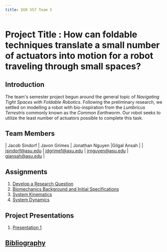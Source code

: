 ```yaml
---
title: EGR 557 Team 5
---
```


# Project Title : How can foldable techniques translate a small number of actuators into motion for a robot traveling through small spaces?

## Introduction
The team's semester project begun around the general topic of _Navigating Tight Spaces with Foldable Robotics_.
Following the preliminary research, we settled on modelling a robot with bio-inspiration from the _Lumbricus Terrestris_ commonly known as the _Common Earthworm_.
Our robot seeks to utilize the least number of actuators possible to complete this task.

## Team Members

| Jacob Sindorf | Javon Grimes | Jonathan Nguyen |Gilgal Ansah |
| <jsindorf@asu.edu> | <jdgrime1@asu.edu> | <jrnguyen@asu.edu> | <gjansah@asu.edu> |

## Assignments

1. [Develop a Research Question](/Question)
2. [Biomechanics Background and Initial Specifications](/Biomechanics)
3. [System Kinematics](/Kinematics)
4. [System Dynamics](/Dynamics)

## Project Presentations
1. [Presentation 1](/Presentation_1)


## [Bibliography](/bibliography)
